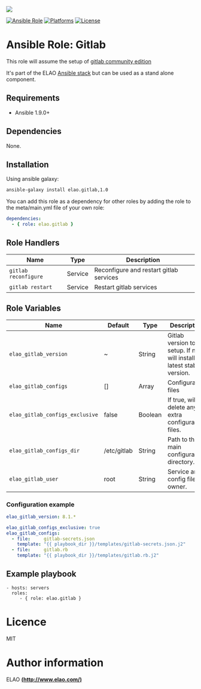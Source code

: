 <img src="http://www.elao.com/images/corpo/logo_red_small.png"/>

[![Ansible Role](https://img.shields.io/ansible/role/<skeleton>.svg?style=plastic)](https://galaxy.ansible.com/list#/roles/<skeleton>) [![Platforms](https://img.shields.io/badge/platforms-debian-lightgrey.svg?style=plastic)](#) [![License](http://img.shields.io/:license-mit-lightgrey.svg?style=plastic)](#)

# Ansible Role: Gitlab

This role will assume the setup of [gitlab community edition](https://about.gitlab.com/)

It's part of the ELAO <a href="http://www.manalas.com" target="_blank">Ansible stack</a> but can be used as a stand alone component.

## Requirements

- Ansible 1.9.0+

## Dependencies

None.

## Installation

Using ansible galaxy:

```bash
ansible-galaxy install elao.gitlab,1.0
```
You can add this role as a dependency for other roles by adding the role to the meta/main.yml file of your own role:

```yaml
dependencies:
  - { role: elao.gitlab }
```

## Role Handlers

| Name                 | Type    | Description                             |
| -------------------- | ------- | --------------------------------------- |
| `gitlab reconfigure` | Service | Reconfigure and restart gitlab services |
| `gitlab restart`     | Service | Restart gitlab services                 |

## Role Variables

| Name                                | Default                           | Type    | Description                                                               |
| ----------------------------------- | --------------------------------  | ------- | ------------------------------------------------------------------------- |
| `elao_gitlab_version`               | ~                                 | String  | Gitlab version to setup. If null, will install the latest stable version. |
| `elao_gitlab_configs`               | []                                | Array   | Configuration files                                                       |
| `elao_gitlab_configs_exclusive`     | false                             | Boolean | If true, will delete any extra configuration files.                       |
| `elao_gitlab_configs_dir`           | /etc/gitlab                       | String  | Path to the main configuration directory.                                 |
| `elao_gitlab_user`                  | root                              | String  | Service and config files owner.                                           |

### Configuration example

```yaml
elao_gitlab_version: 8.1.*

elao_gitlab_configs_exclusive: true
elao_gitlab_configs:
  - file:     gitlab-secrets.json
    template: "{{ playbook_dir }}/templates/gitlab-secrets.json.j2"
  - file:     gitlab.rb
    template: "{{ playbook_dir }}/templates/gitlab.rb.j2"
```

## Example playbook

    - hosts: servers
      roles:
         - { role: elao.gitlab }

# Licence

MIT

# Author information

ELAO [**(http://www.elao.com/)**](http://www.elao.com)
